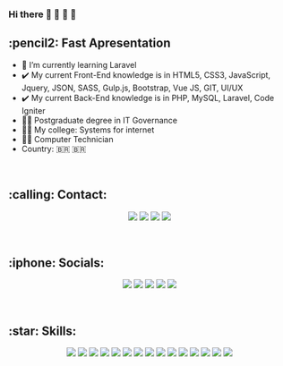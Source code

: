 ### Hi there :wave: :wave: :tada: :tada: 

<h2>:pencil2: Fast Apresentation</h2>

- :book: I’m currently learning Laravel
- :heavy_check_mark: My current Front-End knowledge is in HTML5, CSS3, JavaScript, Jquery, JSON, SASS, Gulp.js, Bootstrap, Vue JS, GIT, UI/UX
- :heavy_check_mark: My current Back-End knowledge is in PHP, MySQL, Laravel, Code Igniter
- :man_student: Postgraduate degree in IT Governance
- :man_student: My college: Systems for internet
- :man_student: Computer Technician
- Country: :brazil: :brazil:
<br>
<!-- <div>
  <a href="https://github.com/ArthurBandeira01">
    <img height="180em" src="http://github-readme-stats.vercel.app/api?username=ArthurBandeira01&show_icons=true&theme=dracula&include_all_commits=true&count_private=true"/>
    <img height="180em" src="http://github-readme-stats.vercel.app/api/top-langs/?username=ArthurBandeira01&layout=compact&langs_count=16&theme=dracula"/>       
  </a>
 </div> -->

<h2>:calling: Contact:</h2>

<p align="center">
  <img src="https://img.shields.io/badge/Gmail-D14836?style=for-the-badge&logo=gmail&logoColor=white">
  <img src="https://img.shields.io/badge/Telegram-2CA5E0?style=for-the-badge&logo=telegram&logoColor=white">
  <img src="https://img.shields.io/badge/WhatsApp-25D366?style=for-the-badge&logo=whatsapp&logoColor=white">
  <img src="https://img.shields.io/badge/Messenger-00B2FF?style=for-the-badge&logo=messenger&logoColor=white">
</p>
<br/>

<h2>:iphone: Socials:</h2>
<p align="center">
  <a target="_blank" href="https://www.facebook.com/arthur.silva3"><img src="https://img.shields.io/badge/Facebook-1877F2?style=for-the-badge&logo=facebook&logoColor=white"></a>
  <a href="https://www.instagram.com/arthur_bandeira66/" target="_blank"><img src="https://img.shields.io/badge/Instagram-E4405F?style=for-the-badge&logo=instagram&logoColor=white"></a>
  <a target="_blank" href="https://www.linkedin.com/in/arthur-bandeira-da-silva/"><img src="https://img.shields.io/badge/LinkedIn-0077B5?style=for-the-badge&logo=linkedin&logoColor=white"></a>
  <a hre="https://github.com/ArthurBandeira01" target="_blank"><img src="https://img.shields.io/badge/GitHub-100000?style=for-the-badge&logo=github&logoColor=white"></a>
  <a hre="https://portfolio.alphacastt.com.br/" target="_blank"><img src="https://img.shields.io/badge/website-000000?style=for-the-badge&logo=About.me&logoColor=white"></a>
</p>
<br/>

<h2>:star: Skills:</h2>
<p align="center">
  <img src="https://img.shields.io/badge/HTML5-E34F26?style=for-the-badge&logo=html5&logoColor=white">
  <img src="https://img.shields.io/badge/CSS3-1572B6?style=for-the-badge&logo=css3&logoColor=white">
  <img src="https://img.shields.io/badge/Gulp-CF4647?style=for-the-badge&logo=gulp&logoColor=white">
  <img src="https://img.shields.io/badge/Sass-CC6699?style=for-the-badge&logo=sass&logoColor=white">
  <img src="https://img.shields.io/badge/Bootstrap-563D7C?style=for-the-badge&logo=bootstrap&logoColor=white">
  <img src="https://img.shields.io/badge/JavaScript-F7DF1E?style=for-the-badge&logo=javascript&logoColor=black">
  <img src="https://img.shields.io/badge/Vue.js-35495E?style=for-the-badge&logo=vuedotjs&logoColor=4FC08D">
  <img src="https://img.shields.io/badge/jQuery-0769AD?style=for-the-badge&logo=jquery&logoColor=white">
  <img src="https://img.shields.io/badge/PHP-777BB4?style=for-the-badge&logo=php&logoColor=white">
  <img src="https://img.shields.io/badge/MySQL-00000F?style=for-the-badge&logo=mysql&logoColor=white">
  <img src="https://img.shields.io/badge/Markdown-000000?style=for-the-badge&logo=markdown&logoColor=white">
  <img src="https://img.shields.io/badge/Canva-%2300C4CC.svg?&style=for-the-badge&logo=Canva&logoColor=white">
  <img src="https://img.shields.io/badge/Font_Awesome-339AF0?style=for-the-badge&logo=fontawesome&logoColor=white">
  <img src="https://img.shields.io/badge/npm-CB3837?style=for-the-badge&logo=npm&logoColor=white">
  <img src="https://img.shields.io/badge/Xampp-F37623?style=for-the-badge&logo=xampp&logoColor=white">
</p>

